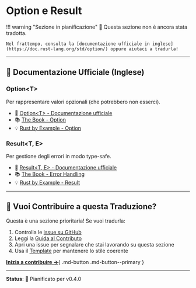 # Option e Result

!!! warning "Sezione in pianificazione"
    📅 Questa sezione non è ancora stata tradotta.

    Nel frattempo, consulta la [documentazione ufficiale in inglese](https://doc.rust-lang.org/std/option/) oppure aiutaci a tradurla!

---

## 🔗 Documentazione Ufficiale (Inglese)

### Option\<T\>
Per rappresentare valori opzionali (che potrebbero non esserci).

- 📖 [Option\<T\> - Documentazione ufficiale](https://doc.rust-lang.org/std/option/)
- 📚 [The Book - Option](https://doc.rust-lang.org/book/ch06-01-defining-an-enum.html#the-option-enum-and-its-advantages-over-null-values)
- 💡 [Rust by Example - Option](https://doc.rust-lang.org/rust-by-example/std/option.html)

### Result\<T, E\>
Per gestione degli errori in modo type-safe.

- 📖 [Result\<T, E\> - Documentazione ufficiale](https://doc.rust-lang.org/std/result/)
- 📚 [The Book - Error Handling](https://doc.rust-lang.org/book/ch09-00-error-handling.html)
- 💡 [Rust by Example - Result](https://doc.rust-lang.org/rust-by-example/std/result.html)

---

## 🤝 Vuoi Contribuire a questa Traduzione?

Questa è una sezione prioritaria! Se vuoi tradurla:

1. Controlla le [issue su GitHub](https://github.com/rust-ita/rust-docs-it/issues)
2. Leggi la [Guida al Contributo](../../CONTRIBUTING.md)
3. Apri una issue per segnalare che stai lavorando su questa sezione
4. Usa il [Template](../../TEMPLATE.md) per mantenere lo stile coerente

[**Inizia a contribuire →**](../../CONTRIBUTING.md){ .md-button .md-button--primary }

---

**Status**: 📅 Pianificato per v0.4.0
